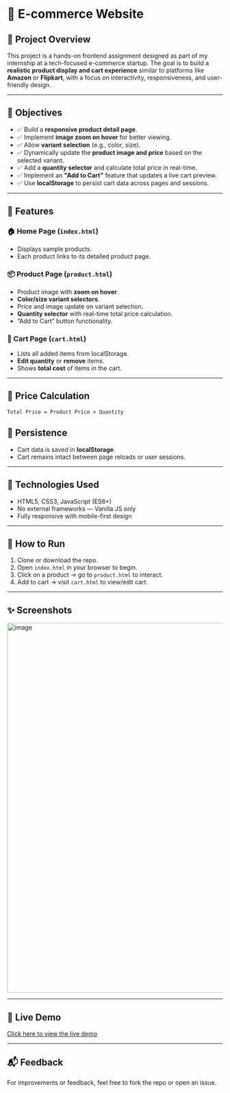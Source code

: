 
# 🛒 E-commerce Website

## 📄 Project Overview

This project is a hands-on frontend assignment designed as part of my internship at a tech-focused e-commerce startup. The goal is to build a **realistic product display and cart experience** similar to platforms like **Amazon** or **Flipkart**, with a focus on interactivity, responsiveness, and user-friendly design.

---

## 🎯 Objectives

* ✅ Build a **responsive product detail page**.
* ✅ Implement **image zoom on hover** for better viewing.
* ✅ Allow **variant selection** (e.g., color, size).
* ✅ Dynamically update the **product image and price** based on the selected variant.
* ✅ Add a **quantity selector** and calculate total price in real-time.
* ✅ Implement an **"Add to Cart"** feature that updates a live cart preview.
* ✅ Use **localStorage** to persist cart data across pages and sessions.

---

## 🧩 Features

### 🏠 Home Page (`index.html`)

* Displays sample products.
* Each product links to its detailed product page.

### 📦 Product Page (`product.html`)

* Product image with **zoom on hover**.
* **Color/size variant selectors**.
* Price and image update on variant selection.
* **Quantity selector** with real-time total price calculation.
* “Add to Cart” button functionality.

### 🛒 Cart Page (`cart.html`)

* Lists all added items from localStorage.
* **Edit quantity** or **remove** items.
* Shows **total cost** of items in the cart.

---

## 🧮 Price Calculation

```text
Total Price = Product Price × Quantity
```

## 💾 Persistence

* Cart data is saved in **localStorage**.
* Cart remains intact between page reloads or user sessions.

---

## 🚀 Technologies Used

* HTML5, CSS3, JavaScript (ES6+)
* No external frameworks — Vanilla JS only
* Fully responsive with mobile-first design

---

## 📌 How to Run

1. Clone or download the repo.
2. Open `index.html` in your browser to begin.
3. Click on a product → go to `product.html` to interact.
4. Add to cart → visit `cart.html` to view/edit cart.

---

## ✨ Screenshots

<img width="1887" height="863" alt="image" src="https://github.com/user-attachments/assets/e266a8b6-25d3-4a4c-b063-5933f0cd3800" />

---

## 🔗 Live Demo

[Click here to view the live demo]([https://e-commerce-website-sandy-mu.vercel.app/])


---
## 📬 Feedback

For improvements or feedback, feel free to fork the repo or open an issue.

